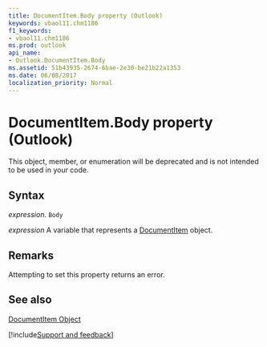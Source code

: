 ```yaml
---
title: DocumentItem.Body property (Outlook)
keywords: vbaol11.chm1186
f1_keywords:
- vbaol11.chm1186
ms.prod: outlook
api_name:
- Outlook.DocumentItem.Body
ms.assetid: 51b43935-2674-6bae-2e30-be21b22a1353
ms.date: 06/08/2017
localization_priority: Normal
---
```



# DocumentItem.Body property (Outlook)

This object, member, or enumeration will be deprecated and is not intended to be used in your code.


## Syntax

_expression_. `Body`

_expression_ A variable that represents a [DocumentItem](Outlook.DocumentItem.md) object.


## Remarks

Attempting to set this property returns an error.


## See also


[DocumentItem Object](Outlook.DocumentItem.md)

[!include[Support and feedback](~/includes/feedback-boilerplate.md)]